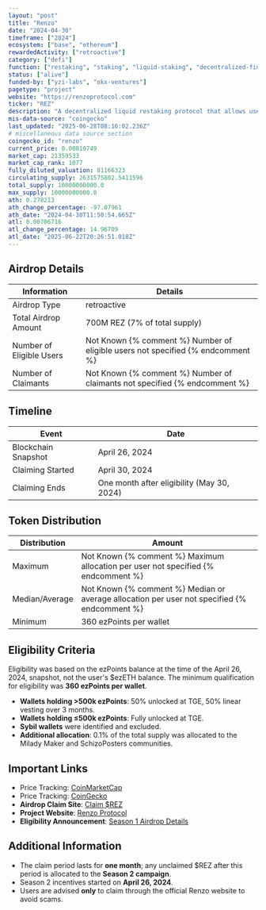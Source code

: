 ```yaml
---
layout: "post"
title: "Renzo"
date: "2024-04-30"
timeframe: ["2024"]
ecosystem: ["base", "ethereum"]
rewardedActivity: ["retroactive"]
category: ["defi"]
function: ["restaking", "staking", "liquid-staking", "decentralized-finance"]
status: ["alive"]
funded-by: ["yzi-labs", "okx-ventures"]
pagetype: "project"
website: "https://renzoprotocol.com"
ticker: "REZ"
description: "A decentralized liquid restaking protocol that allows users to stake Ethereum while earning rewards and maintaining liquidity through $ezETH."
mis-data-source: "coingecko"
last_updated: "2025-06-28T08:16:02.236Z"
# miscellaneous data source section
coingecko_id: "renzo"
current_price: 0.00810749
market_cap: 21359533
market_cap_rank: 1077
fully_diluted_valuation: 81166323
circulating_supply: 2631575802.5411596
total_supply: 10000000000.0
max_supply: 10000000000.0
ath: 0.278213
ath_change_percentage: -97.07961
ath_date: "2024-04-30T11:50:54.665Z"
atl: 0.00706716
atl_change_percentage: 14.96709
atl_date: "2025-06-22T20:26:51.018Z"
---
```


## Airdrop Details

| Information              | Details                                                                         |
| ------------------------ | ------------------------------------------------------------------------------- |
| Airdrop Type             | retroactive                                                                     |
| Total Airdrop Amount     | 700M REZ (7% of total supply)                                                   |
| Number of Eligible Users | Not Known {% comment %} Number of eligible users not specified {% endcomment %} |
| Number of Claimants      | Not Known {% comment %} Number of claimants not specified {% endcomment %}      |

## Timeline

| Event               | Date                                       |
| ------------------- | ------------------------------------------ |
| Blockchain Snapshot | April 26, 2024                             |
| Claiming Started    | April 30, 2024                             |
| Claiming Ends       | One month after eligibility (May 30, 2024) |

## Token Distribution

| Distribution   | Amount                                                                                       |
| -------------- | -------------------------------------------------------------------------------------------- |
| Maximum        | Not Known {% comment %} Maximum allocation per user not specified {% endcomment %}           |
| Median/Average | Not Known {% comment %} Median or average allocation per user not specified {% endcomment %} |
| Minimum        | 360 ezPoints per wallet                                                                      |

## Eligibility Criteria

Eligibility was based on the ezPoints balance at the time of the April 26, 2024, snapshot, not the user's $ezETH balance. The minimum qualification for eligibility was **360 ezPoints per wallet**.

- **Wallets holding >500k ezPoints**: 50% unlocked at TGE, 50% linear vesting over 3 months.
- **Wallets holding ≤500k ezPoints**: Fully unlocked at TGE.
- **Sybil wallets** were identified and excluded.
- **Additional allocation**: 0.1% of the total supply was allocated to the Milady Maker and SchizoPosters communities.

## Important Links

- Price Tracking: [CoinMarketCap](https://coinmarketcap.com/currencies/renzo)
- Price Tracking: [CoinGecko](https://www.coingecko.com/en/coins/renzo)
- **Airdrop Claim Site**: [Claim $REZ](https://claim.renzoprotocol.com)
- **Project Website**: [Renzo Protocol](https://renzoprotocol.com)
- **Eligibility Announcement**: [Season 1 Airdrop Details](https://docs.renzoprotocol.com/docs/renzo/usdrez/season-1)

## Additional Information

- The claim period lasts for **one month**; any unclaimed $REZ after this period is allocated to the **Season 2 campaign**.
- Season 2 incentives started on **April 26, 2024**.
- Users are advised **only** to claim through the official Renzo website to avoid scams.